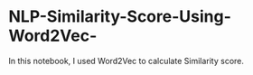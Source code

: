 # NLP-Similarity-Score-Using-Word2Vec-
In this notebook, I  used Word2Vec to calculate Similarity score.
